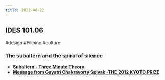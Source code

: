 ```yaml
---
title: 2022-08-22
---
```

## IDES 101.06
#design #Filipino #culture 
### The subaltern and the spiral of silence
- **[Subaltern - Three Minute Theory](https://www.youtube.com/watch?v=9wSsT83VjAQ)**
- **[Message from Gayatri Chakravorty Spivak -THE 2012 KYOTO PRIZE](https://www.youtube.com/watch?v=n8iPj6qka3o)**